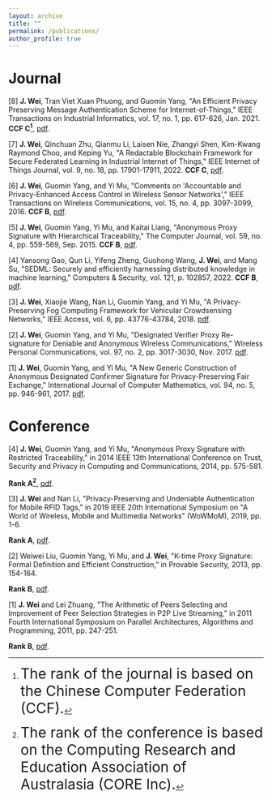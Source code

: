```yaml
---
layout: archive
title: ""
permalink: /publications/
author_profile: true
---
```


Journal
======

[8] **J. Wei**, Tran Viet Xuan Phuong, and Guomin Yang, "An Efficient Privacy Preserving Message Authentication Scheme for Internet-of-Things," IEEE Transactions on Industrial Informatics, vol. 17, no. 1, pp. 617-626, Jan. 2021.
**CCF C[^1]**,
[pdf](https://jiannanwei.github.io/files/papers/an_efficient_privacy_preserving_message_authentication_scheme_for_internet-of-things.pdf).

[7] **J. Wei**, Qinchuan Zhu, Qianmu Li, Laisen Nie, Zhangyi Shen, Kim-Kwang Raymond Choo, and Keping Yu, "A Redactable Blockchain Framework for Secure Federated Learning in Industrial Internet of Things," IEEE Internet of Things Journal, vol. 9, no. 18, pp. 17901-17911, 2022.
**CCF C**,
[pdf](https://jiannanwei.github.io/files/papers/a_redactable_blockchain_framework_for_secure_federated_learning_in_industrial_internet_of_things.pdf).

[6] **J. Wei**, Guomin Yang, and Yi Mu, "Comments on 'Accountable and Privacy-Enhanced Access Control in Wireless Sensor Networks'," IEEE Transactions on Wireless Communications, vol. 15, no. 4, pp. 3097-3099, 2016.
**CCF B**,
[pdf](https://jiannanwei.github.io/files/papers/comments_on_accountable_and_privacy-enhanced_access_control_in_wireless_sensor_networks.pdf).

[5] **J. Wei**, Guomin Yang, Yi Mu, and Kaitai Liang, "Anonymous Proxy Signature with Hierarchical Traceability," The Computer Journal, vol. 59, no. 4, pp. 559-569, Sep. 2015.
**CCF B**,
[pdf](https://jiannanwei.github.io/files/papers/anonymous_proxy_signature_with_hierarchical_traceability.pdf).

[4] Yansong Gao, Qun Li, Yifeng Zheng, Guohong Wang, **J. Wei**, and Mang Su, "SEDML: Securely and efficiently harnessing distributed knowledge in machine learning," Computers & Security, vol. 121, p. 102857, 2022.
**CCF B**,
[pdf](https://jiannanwei.github.io/files/papers/sedml_securely_and_efficiently_harnessing_distributed_knowledge_in_machine_learning.pdf).   


[3] **J. Wei**, Xiaojie Wang, Nan Li, Guomin Yang, and Yi Mu, "A Privacy-Preserving Fog Computing Framework for Vehicular Crowdsensing Networks," IEEE Access, vol. 6, pp. 43776-43784, 2018.
[pdf](https://jiannanwei.github.io/files/papers/a_privacy-preserving_fog_computing_framework_for_vehicular_crowdsensing_networks.pdf).  

[2] **J. Wei**, Guomin Yang, and Yi Mu, "Designated Verifier Proxy Re-signature for Deniable and Anonymous Wireless Communications," Wireless Personal Communications, vol. 97, no. 2, pp. 3017-3030, Nov. 2017.
[pdf](https://jiannanwei.github.io/files/papers/designated_verifier_proxy_re-signature_for_deniable_and_anonymous_wireless_communications.pdf).

[1] **J. Wei**, Guomin Yang, and Yi Mu, "A New Generic Construction of Anonymous Designated Confirmer Signature for Privacy-Preserving Fair Exchange," International Journal of Computer Mathematics, vol. 94, no. 5, pp. 946-961, 2017.
[pdf](https://jiannanwei.github.io/files/papers/a_new_generic_construction_of_anonymous_designated_confirmer_signature_for_privacy-preserving_fair_exchange.pdf).


Conference
======
[4] **J. Wei**, Guomin Yang, and Yi Mu, "Anonymous Proxy Signature with Restricted Traceability," in 2014 IEEE 13th International Conference on Trust, Security and Privacy in Computing and Communications, 2014, pp. 575-581.
<!-- [Rank A](https://portal.core.edu.au/conf-ranks/790/)[^2], -->
**Rank A[^2]**,
[pdf](https://jiannanwei.github.io/files/papers/anonymous_proxy_signature_with_restricted_traceability.pdf).

[3] **J. Wei** and Nan Li, "Privacy-Preserving and Undeniable Authentication for Mobile RFID Tags," in 2019 IEEE 20th International Symposium on "A World of Wireless, Mobile and Multimedia Networks" (WoWMoM), 2019, pp. 1-6. 
<!-- [Rank A](https://portal.core.edu.au/conf-ranks/691/), -->
**Rank A**,
[pdf](https://jiannanwei.github.io/files/papers/privacy-preserving_and_undeniable_authentication_for_mobile_rfid_tags.pdf).

[2] Weiwei Liu, Guomin Yang, Yi Mu, and **J. Wei**, "K-time Proxy Signature: Formal Definition and Efficient Construction," in Provable Security, 2013, pp. 154-164.
<!-- [Rank B](https://portal.core.edu.au/conf-ranks/1182/), -->
**Rank B**,
[pdf](https://jiannanwei.github.io/files/papers/k-time_proxy_signature_formal_definition_and_efficient_construction.pdf).

[1] **J. Wei** and Lei Zhuang, "The Arithmetic of Peers Selecting and Improvement of Peer Selection Strategies in P2P Live Streaming," in 2011 Fourth International Symposium on Parallel Architectures, Algorithms and Programming, 2011, pp. 247-251.
<!-- [Rank B](https://portal.core.edu.au/conf-ranks/1406/), -->
**Rank B**,
[pdf](https://jiannanwei.github.io/files/papers/the_arithmetic_of_peers_selecting_and_improvement_of_peer_selection_strategies_in_p2p_live_streaming.pdf).

[^1]: <span style="font-size: 2.0em;"> The rank of the journal is based on the Chinese Computer Federation (CCF).</span>
[^2]: <span style="font-size: 2.0em;"> The rank of the conference is based on the Computing Research and Education Association of Australasia (CORE Inc).</span>

